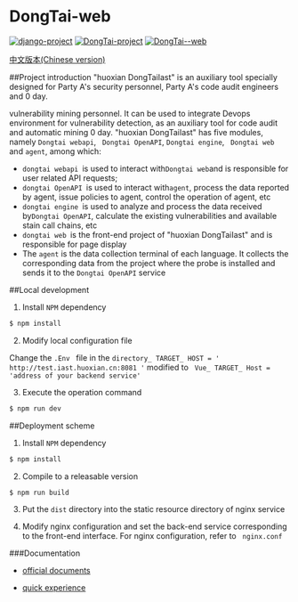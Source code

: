# DongTai-web
[![django-project](https://img.shields.io/badge/django%20versions-3.0.3-blue)](https://www.djangoproject.com/)
[![DongTai-project](https://img.shields.io/badge/DongTai%20versions-beta-green)](https://github.com/huoxianclub/DongTai)
[![DongTai--web](https://img.shields.io/badge/DongTai--web-v1.0.0-lightgrey)](https://github.com/huoxianclub/DongTai-web)

[中文版本(Chinese version)](README.ZH_CN.md)

##Project introduction
"huoxian DongTaiIast" is an auxiliary tool specially designed for Party A's security personnel, Party A's code audit engineers and 0 day.

vulnerability mining personnel. It can be used to integrate Devops environment for vulnerability detection, as an auxiliary tool for code audit and automatic mining 0 day.
"huoxian DongTaiIast" has five modules, namely ` Dongtai webapi `, ` Dongtai OpenAPI`, ` Dongtai engine `, ` Dongtai web` and ` agent `, among which:

- `dongtai webapi `is used to interact with` Dongtai web `and is responsible for user related API requests;
- `dongtai OpenAPI `is used to interact with` agent `, process the data reported by agent, issue policies to agent, control the operation of agent, etc
- `dongtai engine `is used to analyze and process the data received by` Dongtai OpenAPI `, calculate the existing vulnerabilities and available stain call chains, etc
- `dongtai web `is the front-end project of "huoxian DongTaiIast" and is responsible for page display
- The `agent` is the data collection terminal of each language. It collects the corresponding data from the project where the probe is installed and sends it to the `Dongtai OpenAPI` service

##Local development

1. Install `NPM` dependency

```bash
$ npm install
```

2. Modify local configuration file

Change the `.Env ` file in the `directory_ TARGET_ HOST = ' http://test.iast.huoxian.cn:8081 '` modified to ` Vue_ TARGET_ Host = 'address of your backend service'`

3. Execute the operation command

```bash
$ npm run dev
```

##Deployment scheme

1. Install `NPM` dependency

```bash
$ npm install
```

2. Compile to a releasable version

```bash
$ npm run build
```

3. Put the `dist` directory into the static resource directory of nginx service

4. Modify nginx configuration and set the back-end service corresponding to the front-end interface. For nginx configuration, refer to ` nginx.conf`

###Documentation

- [official documents]( https://huoxianclub.github.io/LingZhi/#/ )

- [quick experience]( http://aws.iast.huoxian.cn:8000/login )
